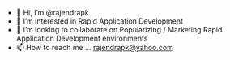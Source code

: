 - 👋 Hi, I’m @rajendrapk
- 👀 I’m interested in Rapid Application Development
- 💞️ I’m looking to collaborate on Popularizing / Marketing Rapid Application Development environments
- 📫 How to reach me ... rajendrapk@yahoo.com

<!---
rajendrapk/rajendrapk is a ✨ special ✨ repository because its `README.md` (this file) appears on your GitHub profile.
You can click the Preview link to take a look at your changes.
--->
